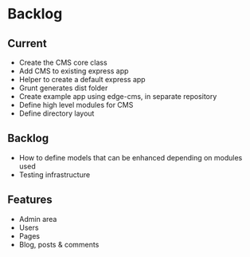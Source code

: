 # Backlog

## Current
- Create the CMS core class
- Add CMS to existing express app
- Helper to create a default express app
- Grunt generates dist folder
- Create example app using edge-cms, in separate repository
- Define high level modules for CMS
- Define directory layout

## Backlog
- How to define models that can be enhanced depending on modules used
- Testing infrastructure

## Features
- Admin area
- Users
- Pages
- Blog, posts & comments
